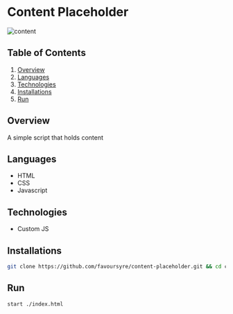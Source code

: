 # Content Placeholder

![content](https://drive.google.com/uc?export=download&id=1MBbwxPkEyO26BEPUdywubBhsIKLrPOjT)

## Table of Contents

1. [Overview](#overview)
2. [Languages](#languages)
3. [Technologies](#technologies)
4. [Installations](#installations)
5. [Run](#run)

## Overview

A simple script that holds content

## Languages

- HTML
- CSS
- Javascript

## Technologies

- Custom JS

## Installations

```bash
git clone https://github.com/favoursyre/content-placeholder.git && cd content-placeholder
```

## Run

```bash
start ./index.html
```
